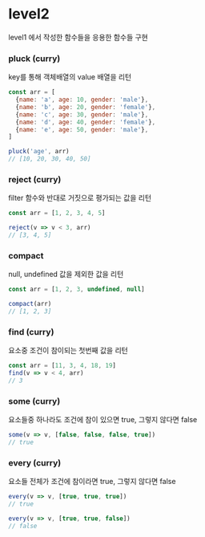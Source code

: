 # level2

level1 에서 작성한 함수들을 응용한 함수들 구현

### pluck (curry)
key를 통해 객체배열의 value 배열을 리턴
```js
const arr = [
  {name: 'a', age: 10, gender: 'male'},
  {name: 'b', age: 20, gender: 'female'},
  {name: 'c', age: 30, gender: 'male'},
  {name: 'd', age: 40, gender: 'female'},
  {name: 'e', age: 50, gender: 'male'},
]

pluck('age', arr)
// [10, 20, 30, 40, 50]
```

### reject (curry)
filter 함수와 반대로 거짓으로 평가되는 값을 리턴
```js
const arr = [1, 2, 3, 4, 5]

reject(v => v < 3, arr)
// [3, 4, 5]
```

### compact
null, undefined 값을 제외한 값을 리턴
```js
const arr = [1, 2, 3, undefined, null]

compact(arr)
// [1, 2, 3]
```

### find (curry)
요소중 조건이 참이되는 첫번째 값을 리턴
```js
const arr = [11, 3, 4, 18, 19]
find(v => v < 4, arr)
// 3
```

### some (curry)
요소들중 하나라도 조건에 참이 있으면 true, 그렇지 않다면 false
```js
some(v => v, [false, false, false, true])
// true
```

### every (curry)
요소들 전체가 조건에 참이라면 true, 그렇지 않다면 false
```js
every(v => v, [true, true, true])
// true

every(v => v, [true, true, false])
// false  
```